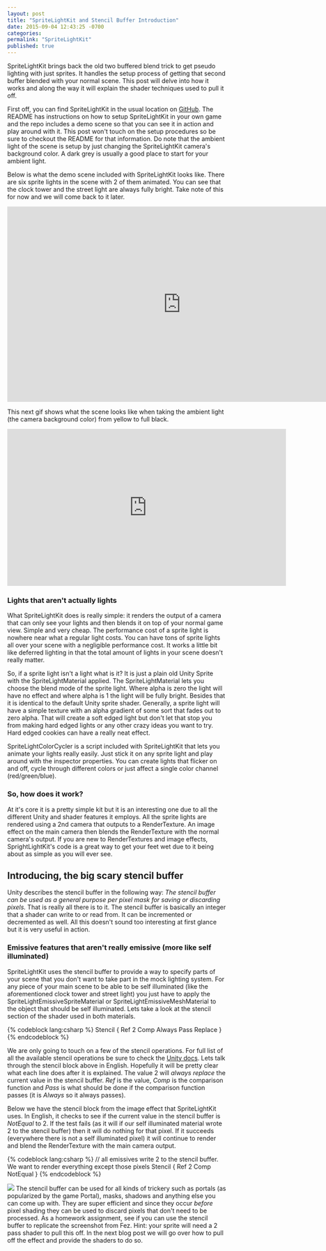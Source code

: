 ```yaml
---
layout: post
title: "SpriteLightKit and Stencil Buffer Introduction"
date: 2015-09-04 12:43:25 -0700
categories:
permalink: "SpriteLightKit"
published: true
---
```




SpriteLightKit brings back the old two buffered blend trick to get pseudo lighting with just sprites. It handles the setup process of getting that second buffer blended with your normal scene. This post will delve into how it works and along the way it will explain the shader techniques used to pull it off.


<!-- more -->


First off, you can find SpriteLightKit in the usual location on [GitHub](https://github.com/prime31/SpriteLightKit). The README has instructions on how to setup SpriteLightKit in your own game and the repo includes a demo scene so that you can see it in action and play around with it. This post won't touch on the setup procedures so be sure to checkout the README for that information. Do note that the ambient light of the scene is setup by just changing the SpriteLightKit camera's background color. A dark grey is usually a good place to start for your ambient light.


Below is what the demo scene included with SpriteLightKit looks like. There are six sprite lights in the scene with 2 of them animated. You can see that the clock tower and the street light are always fully bright. Take note of this for now and we will come back to it later.


<iframe src="http://gfycat.com/DecisiveGregariousAlbacoretuna" frameborder="0" scrolling="no" width="796" height="448" style="-webkit-backface-visibility: hidden;-webkit-transform: scale(1);" ></iframe>


This next gif shows what the scene looks like when taking the ambient light (the camera background color) from yellow to full black.


<iframe src="http://gfycat.com/DaringTallCrane" frameborder="0" scrolling="no" width="640" height="360" style="-webkit-backface-visibility: hidden;-webkit-transform: scale(1);" ></iframe>


### Lights that aren't actually lights

What SpriteLightKit does is really simple: it renders the output of a camera that can only see your lights and then blends it on top of your normal game view. Simple and very cheap. The performance cost of a sprite light is nowhere near what a regular light costs. You can have tons of sprite lights all over your scene with a negligible performance cost. It works a little bit like deferred lighting in that the total amount of lights in your scene doesn't really matter.


So, if a sprite light isn't a light what is it? It is just a plain old Unity Sprite with the SpriteLightMaterial applied. The SpriteLightMaterial lets you choose the blend mode of the sprite light. Where alpha is zero the light will have no effect and where alpha is 1 the light will be fully bright. Besides that it is identical to the default Unity sprite shader. Generally, a sprite light will have a simple texture with an alpha gradient of some sort that fades out to zero alpha. That will create a soft edged light but don't let that stop you from making hard edged lights or any other crazy ideas you want to try. Hard edged cookies can have a really neat effect.


SpriteLightColorCycler is a script included with SpriteLightKit that lets you animate your lights really easily. Just stick it on any sprite light and play around with the inspector properties. You can create lights that flicker on and off, cycle through different colors or just affect a single color channel (red/green/blue).



### So, how does it work?

At it's core it is a pretty simple kit but it is an interesting one due to all the different Unity and shader features it employs. All the sprite lights are rendered using a 2nd camera that outputs to a RenderTexture. An image effect on the main camera then blends the RenderTexture with the normal camera's output. If you are new to RenderTextures and image effects, SprightLightKit's code is a great way to get your feet wet due to it being about as simple as you will ever see.



## Introducing, the big scary stencil buffer

Unity describes the stencil buffer in the following way: *The stencil buffer can be used as a general purpose per pixel mask for saving or discarding pixels.* That is really all there is to it. The stencil buffer is basically an integer that a shader can write to or read from. It can be incremented or decremented as well. All this doesn't sound too interesting at first glance but it is very useful in action.


### Emissive features that aren't really emissive (more like self illuminated)

SpriteLightKit uses the stencil buffer to provide a way to specify parts of your scene that you don't want to take part in the mock lighting system. For any piece of your main scene to be able to be self illuminated (like the aforementioned clock tower and street light) you just have to apply the SpriteLightEmissiveSpriteMaterial or SpriteLightEmissiveMeshMaterial to the object that should be self illuminated. Lets take a look at the stencil section of the shader used in both materials.


{% codeblock lang:csharp %}
Stencil
{
	Ref 2
	Comp Always
	Pass Replace
}
{% endcodeblock %}


We are only going to touch on a few of the stencil operations. For full list of all the available stencil operations be sure to check the [Unity docs](http://docs.unity3d.com/Manual/SL-Stencil.html). Lets talk through the stencil block above in English. Hopefully it will be pretty clear what each line does after it is explained. The value 2 will *always* *replace* the current value in the stencil buffer. *Ref* is the value, *Comp* is the comparison function and *Pass* is what should be done if the comparison function passes (it is *Always* so it always passes).

Below we have the stencil block from the image effect that SpriteLightKit uses. In English, it checks to see if the current value in the stencil buffer is *NotEqual* to 2. If the test fails (as it will if our self illuminated material wrote 2 to the stencil buffer) then it will do nothing for that pixel. If it succeeds (everywhere there is not a self illuminated pixel) it will continue to render and blend the RenderTexture with the main camera output.

{% codeblock lang:csharp %}
// all emissives write 2 to the stencil buffer. We want to render everything except those pixels
Stencil
{
	Ref 2
	Comp NotEqual
}
{% endcodeblock %}


![](//f.cl.ly/items/2N43273s1b1w3r2M1W2b/fez.png) The stencil buffer can be used for all kinds of trickery such as portals (as popularized by the game Portal), masks, shadows and anything else you can come up with. They are super efficient and since they occur _before_ pixel shading they can be used to discard pixels that don't need to be processed. As a homework assignment, see if you can use the stencil buffer to replicate the screenshot from Fez. Hint: your sprite will need a 2 pass shader to pull this off. In the next blog post we will go over how to pull off the effect and provide the shaders to do so.
